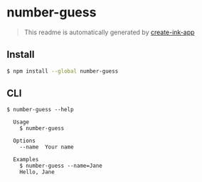 # number-guess

> This readme is automatically generated by [create-ink-app](https://github.com/vadimdemedes/create-ink-app)

## Install

```bash
$ npm install --global number-guess
```

## CLI

```
$ number-guess --help

  Usage
    $ number-guess

  Options
    --name  Your name

  Examples
    $ number-guess --name=Jane
    Hello, Jane
```
